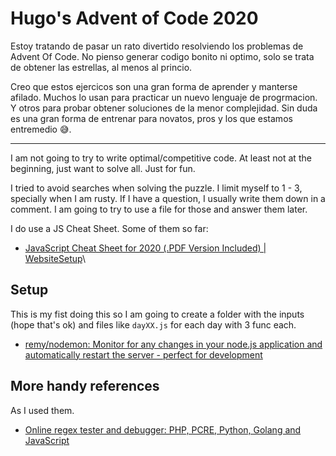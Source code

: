 # Hugo's Advent of Code 2020

Estoy tratando de pasar un rato divertido resolviendo los problemas de Advent Of Code. No pienso generar codigo bonito ni optimo, solo se trata de obtener las estrellas, al menos al princio.

Creo que estos ejercicos son una gran forma de aprender y manterse afilado. Muchos lo usan para practicar un nuevo lenguaje de progrmacion. Y otros para probar obtener soluciones de la menor complejidad. Sin duda es una gran forma de entrenar para novatos, pros y los que estamos entremedio 😅.

---

I am not going to try to write optimal/competitive code. At least not at the beginning, just want to solve all. Just for fun.

I tried to avoid searches when solving the puzzle. I limit myself to 1 - 3, specially when I am rusty. If I have a question, I usually write them down in a comment. I am going to try to use a file for those and answer them later.

I do use a JS Cheat Sheet. Some of them so far:

- [JavaScript Cheat Sheet for 2020 (.PDF Version Included) | WebsiteSetup](https://websitesetup.org/javascript-cheat-sheet/)\

## Setup

This is my fist doing this so I am going to create a folder with the inputs (hope that's ok) and files like `dayXX.js` for each day with 3 func each.

- [remy/nodemon: Monitor for any changes in your node.js application and automatically restart the server - perfect for development](https://github.com/remy/nodemon)

## More handy references

As I used them.

- [Online regex tester and debugger: PHP, PCRE, Python, Golang and JavaScript](https://regex101.com/)
